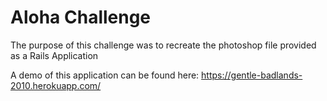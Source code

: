 # Aloha Challenge
The purpose of this challenge was to recreate the photoshop file provided as a Rails Application

A demo of this application can be found here:
https://gentle-badlands-2010.herokuapp.com/

